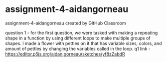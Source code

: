 # assignment-4-aidangorneau
assignment-4-aidangorneau created by GitHub Classroom

question 1 - for the first question, we were tasked with making a repeating shape in a function by using different loops to make multiple groups of shapes. 
I made a flower with pettles on it that has variable sizes, colors, and amount of pettles by changing the variables called in the loop. 
q1 link - https://editor.p5js.org/aidan.gorneau/sketches/yf8zZabdR
